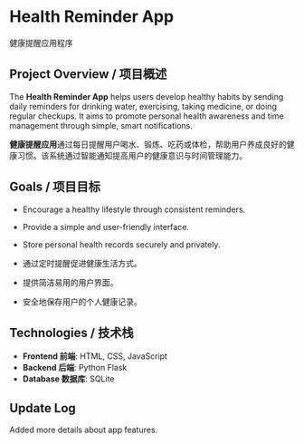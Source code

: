 # Health Reminder App  
健康提醒应用程序  

## Project Overview / 项目概述  
The **Health Reminder App** helps users develop healthy habits by sending daily reminders for drinking water, exercising, taking medicine, or doing regular checkups. It aims to promote personal health awareness and time management through simple, smart notifications.  

**健康提醒应用**通过每日提醒用户喝水、锻炼、吃药或体检，帮助用户养成良好的健康习惯。该系统通过智能通知提高用户的健康意识与时间管理能力。  

## Goals / 项目目标  
- Encourage a healthy lifestyle through consistent reminders.  
- Provide a simple and user-friendly interface.  
- Store personal health records securely and privately.  

- 通过定时提醒促进健康生活方式。  
- 提供简洁易用的用户界面。  
- 安全地保存用户的个人健康记录。  

## Technologies / 技术栈  
- **Frontend 前端**: HTML, CSS, JavaScript  
- **Backend 后端**: Python Flask  
- **Database 数据库**: SQLite  

## Update Log
Added more details about app features.
